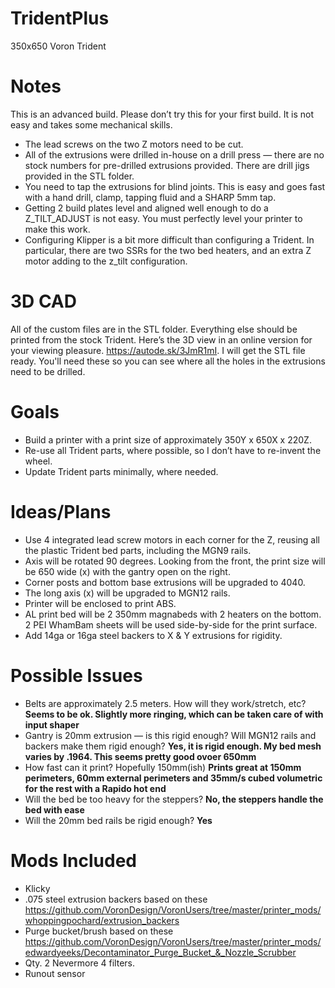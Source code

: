 [](378D3A03-BC40-43F3-BE0E-503D58227F1E.png)
# TridentPlus
 350x650 Voron Trident
# Notes
This is an advanced build. Please don’t try this for your first build. It is not easy and takes some mechanical skills. 
- The lead screws on the two Z motors need to be cut.
- All of the extrusions were drilled in-house on a drill press — there are no stock numbers for pre-drilled extrusions provided. There are drill jigs provided in the STL folder.
- You need to tap the extrusions for blind joints. This is easy and goes fast with a hand drill, clamp, tapping fluid and a SHARP 5mm tap.
- Getting 2 build plates level and aligned well enough to do a Z_TILT_ADJUST is not easy. You must perfectly level your printer to make this work.
- Configuring Klipper is a bit more difficult than configuring a Trident. In particular, there are two SSRs for the two bed heaters, and an extra Z motor adding to the z_tilt configuration.
# 3D CAD
All of the custom files are in the STL folder. Everything else should be printed from the stock Trident. Here’s the 3D view in an online version for your viewing pleasure. https://autode.sk/3JmR1mI. I will get the STL file ready. You'll need these so you can see where all the holes in the extrusions need to be drilled.
# Goals
- Build a printer with a print size of approximately 350Y x 650X x 220Z.
- Re-use all Trident parts, where possible, so I don’t have to re-invent the wheel.
- Update Trident parts minimally, where needed.
# Ideas/Plans
- Use 4 integrated lead screw motors in each corner for the Z, reusing all the plastic Trident bed parts, including the MGN9 rails.
- Axis will be rotated 90 degrees. Looking from the front, the print size will be 650 wide (x) with the gantry open on the right.
- Corner posts and bottom base extrusions will be upgraded to 4040.
- The long axis (x) will be upgraded to MGN12 rails.
- Printer will be enclosed to print ABS.
- AL print bed will be 2 350mm magnabeds with 2 heaters on the bottom. 2 PEI WhamBam sheets will be used side-by-side for the print surface.
- Add 14ga or 16ga steel backers to X & Y extrusions for rigidity.
# Possible Issues
- Belts are approximately 2.5 meters. How will they work/stretch, etc? **Seems to be ok. Slightly more ringing, which can be taken care of with input shaper**
- Gantry is 20mm extrusion — is this rigid enough? Will MGN12 rails and backers make them rigid enough? **Yes, it is rigid enough. My bed mesh varies by .1964. This seems pretty good ovoer 650mm**
- How fast can it print? Hopefully 150mm(ish) **Prints great at 150mm perimeters, 60mm external perimeters and 35mm/s cubed volumetric for the rest with a Rapido hot end**
- Will the bed be too heavy for the steppers? **No, the steppers handle the bed with ease**
- Will the 20mm bed rails be rigid enough? **Yes**
# Mods Included
- Klicky
- .075 steel extrusion backers based on these https://github.com/VoronDesign/VoronUsers/tree/master/printer_mods/whoppingpochard/extrusion_backers
- Purge bucket/brush based on these https://github.com/VoronDesign/VoronUsers/tree/master/printer_mods/edwardyeeks/Decontaminator_Purge_Bucket_&_Nozzle_Scrubber
- Qty. 2 Nevermore 4 filters.
- Runout sensor
